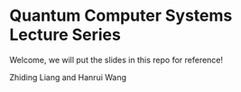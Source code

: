 # Quantum Computer Systems Lecture Series
Welcome, we will put the slides in this repo for reference!

Zhiding Liang and Hanrui Wang
